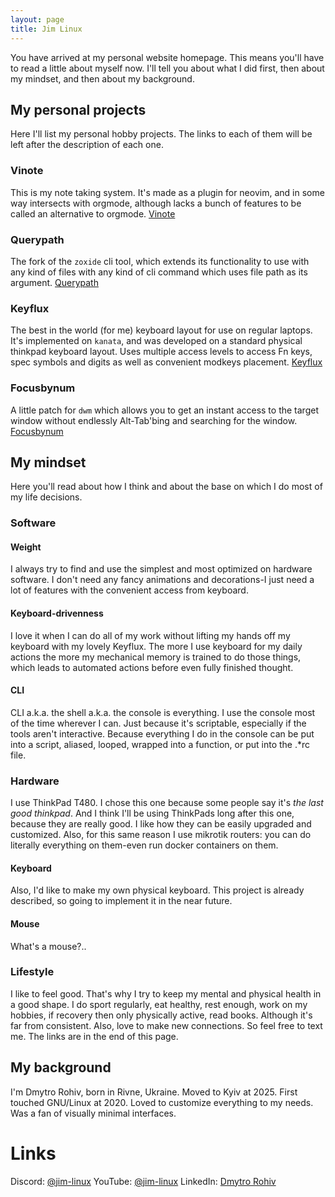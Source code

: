 ```yaml
---
layout: page
title: Jim Linux
---
```

You have arrived at my personal website homepage. This means you'll have to read
a little about myself now. I'll tell you about what I did first, then about my
mindset, and then about my background.

## My personal projects
Here I'll list my personal hobby projects. The links to each of them will be
left after the description of each one.

### Vinote
This is my note taking system. It's made as a plugin for neovim, and in some way
intersects with orgmode, although lacks a bunch of features to be called an
alternative to orgmode.
[Vinote](https://github.com/jimmy-linux/vinote)

### Querypath
The fork of the `zoxide` cli tool, which extends its functionality to use with
any kind of files with any kind of cli command which uses file path as its
argument.
[Querypath](https://github.com/jimmy-linux/querypath)

### Keyflux
The best in the world (for me) keyboard layout for use on regular laptops. It's
implemented on `kanata`, and was developed on a standard physical thinkpad
keyboard layout. Uses multiple access levels to access Fn keys, spec symbols and
digits as well as convenient modkeys placement.
[Keyflux](https://github.com/jimmy-linux/keyflux)

### Focusbynum
A little patch for `dwm` which allows you to get an instant access to the target
window without endlessly Alt-Tab'bing and searching for the window.
[Focusbynum](https://github.com/jimmy-linux/focusbynum)

## My mindset
Here you'll read about how I think and about the base on which I do most of my
life decisions.

### Software
#### Weight
I always try to find and use the simplest and most optimized on hardware
software. I don't need any fancy animations and decorations-I just need a lot of
features with the convenient access from keyboard.

#### Keyboard-drivenness
I love it when I can do all of my work without lifting my hands off my keyboard
with my lovely Keyflux. The more I use keyboard for my daily actions the more my
mechanical memory is trained to do those things, which leads to automated
actions before even fully finished thought.

#### CLI
CLI a.k.a. the shell a.k.a. the console is everything. I use the console most of
the time wherever I can. Just because it's scriptable, especially if the tools
aren't interactive. Because everything I do in the console can be put into a script,
aliased, looped, wrapped into a function, or put into the .\*rc file.

### Hardware
I use ThinkPad T480. I chose this one because some people say it's *the last
good thinkpad*. And I think I'll be using ThinkPads long after this one, because
they are really good. I like how they can be easily upgraded and customized.
Also, for this same reason I use mikrotik routers: you can do literally
everything on them-even run docker containers on them.

#### Keyboard
Also, I'd like to make my own physical keyboard. This project is already
described, so going to implement it in the near future.

#### Mouse
What's a mouse?..

### Lifestyle
I like to feel good. That's why I try to keep my mental and physical health in a
good shape. I do sport regularly, eat healthy, rest enough, work on my hobbies,
if recovery then only physically active, read books. Although it's far from
consistent.
Also, love to make new connections. So feel free to text me. The links are in
the end of this page.

## My background
I'm Dmytro Rohiv, born in Rivne, Ukraine. Moved to Kyiv at 2025. First touched
GNU/Linux at 2020. Loved to customize everything to my needs. Was a fan of
visually minimal interfaces.

# Links
Discord: [@jim-linux](https://discord.com/users/1142746347917811763)
YouTube: [@jim-linux](https://youtube.com/@jim-linux)
LinkedIn: [Dmytro Rohiv](https://www.linkedin.com/in/dmytro-rohiv)
